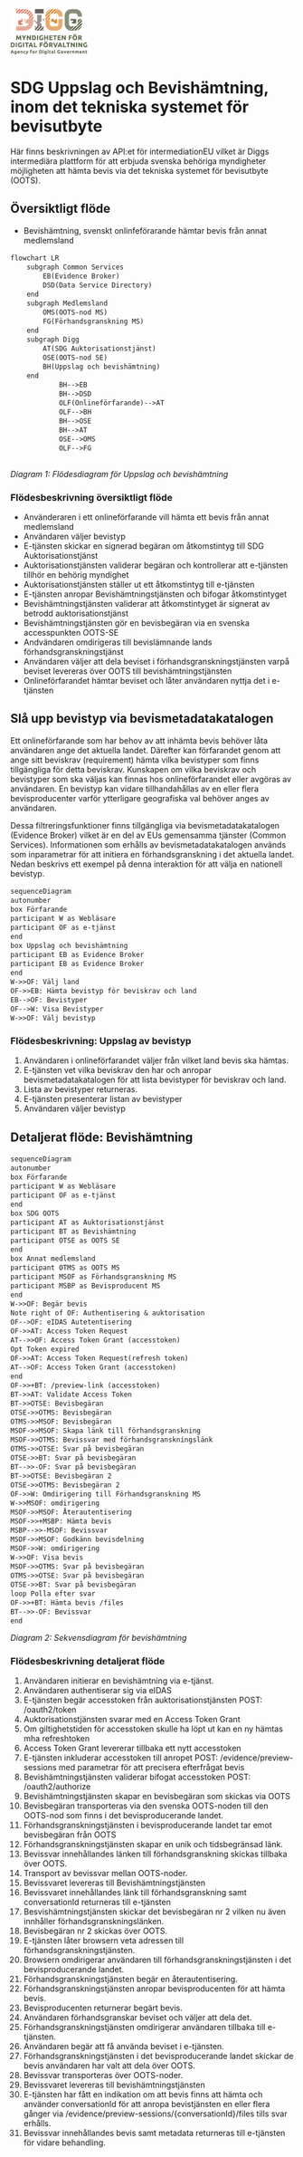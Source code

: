 ![Logo](/images/digg.png)

# SDG Uppslag och Bevishämtning, inom det tekniska systemet för bevisutbyte
Här finns beskrivningen av API:et för intermediationEU vilket är Diggs intermediära plattform för att erbjuda svenska behöriga myndigheter möjligheten att hämta bevis via det tekniska systemet för bevisutbyte (OOTS).

## Översiktligt flöde
* Bevishämtning, svenskt onlinfeförarande hämtar bevis från annat medlemsland
```mermaid
flowchart LR
    subgraph Common Services
        EB(Evidence Broker)
        DSD(Data Service Directory)
    end
    subgraph Medlemsland
        OMS(OOTS-nod MS)
        FG(Förhandsgranskning MS)
    end
    subgraph Digg
        AT(SDG Auktorisationstjänst)
        OSE(OOTS-nod SE)
        BH(Uppslag och bevishämtning)
    end
            BH-->EB
            BH-->DSD
            OLF(Onlineförfarande)-->AT
            OLF-->BH
            BH-->OSE
            BH-->AT
            OSE-->OMS
            OLF-->FG
    
```
*Diagram 1: Flödesdiagram för Uppslag och bevishämtning*




### Flödesbeskrivning översiktligt flöde

* Använderaren i ett onlineförfarande vill hämta ett bevis från annat medlemsland
* Användaren väljer bevistyp
* E-tjänsten skickar en signerad begäran om åtkomstintyg till SDG Auktorisationstjänst
* Auktorisationstjänsten validerar begäran och kontrollerar att e-tjänsten tillhör en behörig myndighet
* Auktorisationstjänsten ställer ut ett åtkomstintyg till e-tjänsten
* E-tjänsten anropar Bevishämtningstjänsten och bifogar åtkomstintyget
* Bevishämtningstjänsten validerar att åtkomstintyget är signerat av betrodd auktorisationstjänst
* Bevishämtningstjänsten gör en bevisbegäran via en svenska  accesspunkten OOTS-SE
* Andvändaren omdirigeras till bevislämnande lands förhandsgranskningstjänst
* Användaren väljer att dela beviset i förhandsgranskningstjänsten varpå beviset levereras över OOTS till bevishämtningstjänsten
* Onlineförfarandet hämtar beviset och låter användaren nyttja det i e-tjänsten

## Slå upp bevistyp via bevismetadatakatalogen
Ett onlineförfarande som har behov av att inhämta bevis behöver låta användaren ange det aktuella landet. Därefter kan förfarandet genom att ange sitt beviskrav (requirement) hämta vilka bevistyper som finns tillgängliga för detta beviskrav. Kunskapen om vilka beviskrav och bevistyper som ska väljas kan finnas hos onlineförfarandet eller avgöras av användaren. En bevistyp kan vidare tillhandahållas av en eller flera bevisproducenter varför ytterligare geografiska val behöver anges av användaren.  

Dessa filtreringsfunktioner finns tillgängliga via bevismetadatakatalogen (Evidence Broker) vilket är en del av  EUs gemensamma tjänster (Common Services). Informationen som erhålls av bevismetadatakatalogen används som inparametrar för att initiera en förhandsgranskning i det aktuella landet. Nedan beskrivs ett exempel på denna interaktion för att välja en nationell bevistyp.

```mermaid
sequenceDiagram
autonumber
box Förfarande
participant W as Webläsare
participant OF as e-tjänst
end
box Uppslag och bevishämtning
participant EB as Evidence Broker
participant EB as Evidence Broker
end
W->>OF: Välj land
OF->>EB: Hämta bevistyp för beviskrav och land
EB-->OF: Bevistyper
OF-->W: Visa Bevistyper
W->>OF: Välj bevistyp
```

### Flödesbeskrivning: Uppslag av bevistyp
1. Användaren i onlineförfarandet väljer från vilket land bevis ska hämtas.
2. E-tjänsten vet vilka beviskrav den har och anropar bevismetadatakatalogen för att lista bevistyper för beviskrav och land.
3. Lista av bevistyper returneras.
4. E-tjänsten presenterar listan av bevistyper
5. Användaren väljer bevistyp


## Detaljerat flöde: Bevishämtning

```mermaid
sequenceDiagram
autonumber
box Förfarande
participant W as Webläsare
participant OF as e-tjänst
end
box SDG OOTS
participant AT as Auktorisationstjänst
participant BT as Bevishämtning 
participant OTSE as OOTS SE
end
box Annat medlemsland
participant OTMS as OOTS MS
participant MSOF as Förhandsgranskning MS
participant MSBP as Bevisproducent MS
end
W->>OF: Begär bevis
Note right of OF: Authentisering & auktorisation
OF-->OF: eIDAS Autetentisering
OF->>AT: Access Token Request
AT-->>OF: Access Token Grant (accesstoken)
Opt Token expired
OF->>AT: Access Token Request(refresh token)
AT-->OF: Access Token Grant (accesstoken)
end
OF->>+BT: /preview-link (accesstoken)
BT->>AT: Validate Access Token
BT->>OTSE: Bevisbegäran
OTSE->>OTMS: Bevisbegäran
OTMS->>MSOF: Bevisbegäran
MSOF->>MSOF: Skapa länk till förhandsgranskning
MSOF->>OTMS: Bevissvar med förhandsgranskningslänk
OTMS->>OTSE: Svar på bevisbegäran
OTSE->>BT: Svar på bevisbegäran
BT-->>-OF: Svar på bevisbegäran
BT->>OTSE: Bevisbegäran 2
OTSE->>OTMS: Bevisbegäran 2
OF->>W: Omdirigering till Förhandsgranskning MS
W->>MSOF: omdirigering
MSOF->>MSOF: Återautentisering
MSOF->>+MSBP: Hämta bevis
MSBP-->>-MSOF: Bevissvar
MSOF->>MSOF: Godkänn bevisdelning
MSOF->>W: omdirigering
W->>OF: Visa bevis
MSOF->>OTMS: Svar på bevisbegäran
OTMS->>OTSE: Svar på bevisbegäran
OTSE->>BT: Svar på bevisbegäran
loop Polla efter svar
OF->>+BT: Hämta bevis /files
BT-->>-OF: Bevissvar
end
```
*Diagram 2: Sekvensdiagram för bevishämtning*

### Flödesbeskrivning detaljerat flöde
1. Användaren initierar en bevishämtning via e-tjänst.
2. Användaren authentiserar sig via eIDAS
3. E-tjänsten begär accesstoken från auktorisationstjänsten POST: /oauth2/token
4. Auktorisationstjänsten svarar med en Access Token Grant
5. Om giltighetstiden för accesstoken skulle ha löpt ut kan en ny hämtas mha refreshtoken
6. Access Token Grant levererar tillbaka ett nytt accesstoken
7. E-tjänsten inkluderar accesstoken till anropet POST: /evidence/preview-sessions med parametrar för att precisera efterfrågat bevis
8. Bevishämtningstjänsten validerar bifogat accesstoken POST: /oauth2/authorize
9. Bevishämtningstjänsten skapar en bevisbegäran som skickas via OOTS
10. Bevisbegäran transporteras via den svenska OOTS-noden till den OOTS-nod som finns i det bevisproducerande landet.
11. Förhandsgranskningstjänsten i bevisproducerande landet tar emot bevisbegäran från OOTS
12. Förhandsgranskningstjänsten skapar en unik och tidsbegränsad länk.
13. Bevissvar innehållandes länken till förhandsgranskning skickas tillbaka över OOTS.
14. Transport av bevissvar mellan OOTS-noder.
15. Bevissvaret levereras till Bevishämtningstjänsten
16. Bevissvaret innehållandes länk till förhandsgranskning samt conversationId returneras till e-tjänsten
17. Besvishämtningstjänsten skickar det bevisbegäran nr 2 vilken nu även innhåller förhandsgranskningslänken.
18. Bevisbegäran nr 2 skickas över OOTS.
19. E-tjänsten låter browsern veta adressen till förhandsgranskningstjänsten.
20. Browsern omdirigerar användaren till förhandsgranskningstjänsten i det bevisproducerande landet.
21. Förhandsgranskningstjänsten begär en återautentisering.
22. Förhandsgranskningstjänsten anropar bevisproducenten för att hämta bevis.
23. Bevisproducenten returnerar begärt bevis.
24. Användaren förhandsgranskar beviset och väljer att dela det.
25. Förhandsgranskningstjänsten omdirigerar användaren tillbaka till e-tjänsten.
26. Användaren begär att få använda beviset i e-tjänsten.
27. Förhandsgranskningstjänsten i det bevisproducerande landet skickar de bevis användaren har valt att dela över OOTS.
28. Bevissvar transporteras över OOTS-noder.
29. Bevissvaret levereras till bevishämtningstjänsten
30. E-tjänsten har fått en indikation om att bevis finns att hämta och använder conversationId för att anropa bevistjänsten en eller flera gånger via /evidence/preview-sessions/{conversationId}/files tills svar erhålls.
31. Bevissvar innehållandes bevis samt metadata returneras till e-tjänsten för vidare behandling. 

